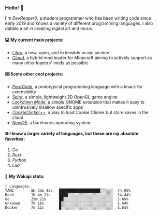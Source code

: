 ### Hello! 👋

I'm _DevReaper0_, a student programmer who has been writing code since early 2019 and knows a variety of different programming languages. I also dabble a bit in creating digital art and music.

#### 💻 My current main projects:

-   _[Libra](https://github.com/LibraMusic)_, a new, open, and extensible music service
-   _[Cloud](https://github.com/CloudLoaderMC/CloudLoader)_, a hybrid mod loader for Minecraft aiming to actively support as many other loaders' mods as possible

#### ⌨️ Some other cool projects:

-   _[ParaCode](https://github.com/ParaCodeLang/ParaCode)_, a prototypical programming language with a knack for extensibility
-   _[Spirit](https://gitlab.com/DevReaper0/SpiritEngine)_, a simple, lightweight 2D OpenGL game engine
-   _[Lockdown Mode](https://github.com/DevReaper0/GNOME-LockdownMode)_, a simple GNOME extension that makes it easy to unintrusively disallow specific apps
-   _[CookieClicker++](https://github.com/DevReaper0/CookieClickerPlusPlus)_, a way to load Cookie Clicker but store saves in the cloud
-   _[NewOS](https://github.com/DevReaper0/NewOS)_, a barebones operating system

#### 🌐 I know a larger variety of languages, but these are my absolute favorites:

1. _Go_
2. _Rust_
3. _Python_
4. _Lua_

#### 📡 My Wakapi stats:

```text
💾 Languages:
YAML        5h 33m 43s   ███████████████████░░░░░░  74.89%
Bash        1h 4m 21s    ████░░░░░░░░░░░░░░░░░░░░░  14.44%
Go          25m 21s      ██░░░░░░░░░░░░░░░░░░░░░░░  5.69%
unknown     7m 18s       █░░░░░░░░░░░░░░░░░░░░░░░░  1.64%
Docker      7m 11s       █░░░░░░░░░░░░░░░░░░░░░░░░  1.61%
```
